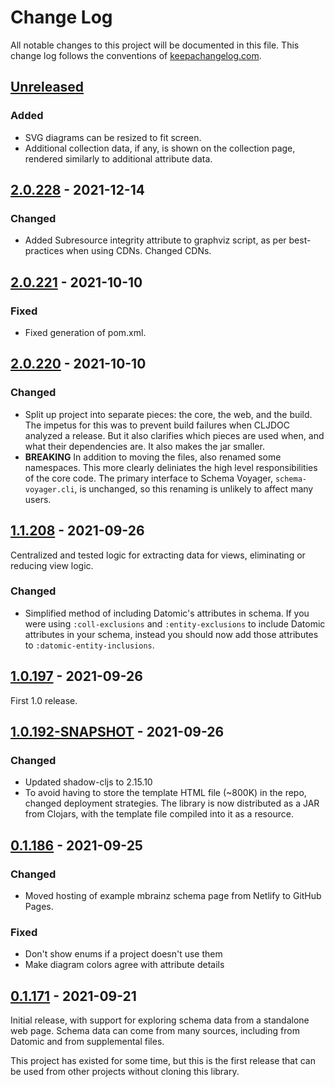 # Change Log
All notable changes to this project will be documented in this file. This change
log follows the conventions of [keepachangelog.com](http://keepachangelog.com/).

## [Unreleased]
### Added
* SVG diagrams can be resized to fit screen.
* Additional collection data, if any, is shown on the collection page, rendered
  similarly to additional attribute data.

## [2.0.228] - 2021-12-14
### Changed
* Added Subresource integrity attribute to graphviz script, as per
  best-practices when using CDNs. Changed CDNs.

## [2.0.221] - 2021-10-10
### Fixed
* Fixed generation of pom.xml.

## [2.0.220] - 2021-10-10
### Changed
* Split up project into separate pieces: the core, the web, and the build.
  The impetus for this was to prevent build failures when CLJDOC analyzed a
  release. But it also clarifies which pieces are used when, and what their
  dependencies are. It also makes the jar smaller.
* **BREAKING** In addition to moving the files, also renamed some namespaces.
  This more clearly deliniates the high level responsibilities of the core code.
  The primary interface to Schema Voyager, `schema-voyager.cli`, is unchanged,
  so this renaming is unlikely to affect many users.

## [1.1.208] - 2021-09-26
Centralized and tested logic for extracting data for views, eliminating or
reducing view logic.

### Changed
* Simplified method of including Datomic's attributes in schema. If you were
  using `:coll-exclusions` and `:entity-exclusions` to include Datomic
  attributes in your schema, instead you should now add those attributes to
  `:datomic-entity-inclusions`.

## [1.0.197] - 2021-09-26
First 1.0 release.

## [1.0.192-SNAPSHOT] - 2021-09-26
### Changed
* Updated shadow-cljs to 2.15.10
* To avoid having to store the template HTML file (~800K) in the repo, changed
  deployment strategies. The library is now distributed as a JAR from Clojars,
  with the template file compiled into it as a resource.

## [0.1.186] - 2021-09-25

### Changed
* Moved hosting of example mbrainz schema page from Netlify to GitHub Pages.

### Fixed
* Don't show enums if a project doesn't use them
* Make diagram colors agree with attribute details

## [0.1.171] - 2021-09-21
Initial release, with support for exploring schema data from a standalone web
page. Schema data can come from many sources, including from Datomic and from
supplemental files.

This project has existed for some time, but this is the first release that can
be used from other projects without cloning this library.

[Unreleased]: https://github.com/mainej/f-form/compare/v2.0.228...main
[2.0.228]: https://github.com/mainej/f-form/compare/v2.0.221...v2.0.228
[2.0.221]: https://github.com/mainej/f-form/compare/v2.0.220...v2.0.221
[2.0.220]: https://github.com/mainej/f-form/compare/v1.1.208...v2.0.220
[1.1.208]: https://github.com/mainej/f-form/compare/v1.0.197...v1.1.208
[1.0.197]: https://github.com/mainej/f-form/compare/v1.0.192-SNAPSHOT...v1.0.197
[1.0.192-SNAPSHOT]: https://github.com/mainej/f-form/compare/v0.1.186...v1.0.192-SNAPSHOT
[0.1.186]: https://github.com/mainej/f-form/compare/v0.1.171...v0.1.186
[0.1.171]: https://github.com/mainej/schema-voyager/tree/v0.1.171
